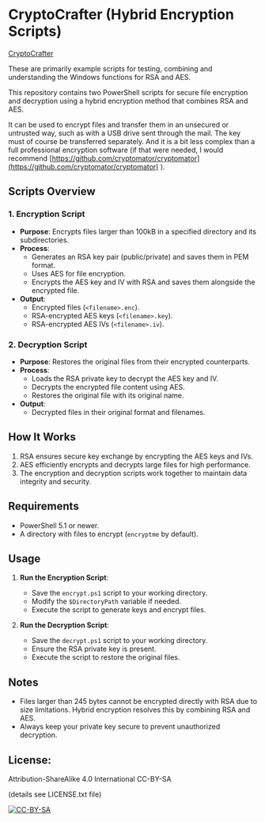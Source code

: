 
# CryptoCrafter (Hybrid Encryption Scripts)
[CryptoCrafter](CryptoCrafter/)

These are primarily example scripts for testing, combining and understanding the Windows functions for RSA and AES.

This repository contains two PowerShell scripts for secure file encryption and decryption using a hybrid encryption method that combines RSA and AES.

It can be used to encrypt files and transfer them in an unsecured or untrusted way, such as with a USB drive sent through the mail. The key must of course be transferred separately. And it is a bit less complex than a full professional encryption software (if that were needed, I would recommend [https://github.com/cryptomator/cryptomator](https://github.com/cryptomator/cryptomator) ). 

## Scripts Overview

### 1. **Encryption Script**
- **Purpose**: Encrypts files larger than 100kB in a specified directory and its subdirectories.
- **Process**:
  - Generates an RSA key pair (public/private) and saves them in PEM format.
  - Uses AES for file encryption.
  - Encrypts the AES key and IV with RSA and saves them alongside the encrypted file.
- **Output**:
  - Encrypted files (`<filename>.enc`).
  - RSA-encrypted AES keys (`<filename>.key`).
  - RSA-encrypted AES IVs (`<filename>.iv`).

### 2. **Decryption Script**
- **Purpose**: Restores the original files from their encrypted counterparts.
- **Process**:
  - Loads the RSA private key to decrypt the AES key and IV.
  - Decrypts the encrypted file content using AES.
  - Restores the original file with its original name.
- **Output**:
  - Decrypted files in their original format and filenames.

## How It Works
1. RSA ensures secure key exchange by encrypting the AES keys and IVs.
2. AES efficiently encrypts and decrypts large files for high performance.
3. The encryption and decryption scripts work together to maintain data integrity and security.

## Requirements
- PowerShell 5.1 or newer.
- A directory with files to encrypt (`encryptme` by default).

## Usage
1. **Run the Encryption Script**:
   - Save the `encrypt.ps1` script to your working directory.
   - Modify the `$DirectoryPath` variable if needed.
   - Execute the script to generate keys and encrypt files.

2. **Run the Decryption Script**:
   - Save the `decrypt.ps1` script to your working directory.
   - Ensure the RSA private key is present.
   - Execute the script to restore the original files.

## Notes
- Files larger than 245 bytes cannot be encrypted directly with RSA due to size limitations. Hybrid encryption resolves this by combining RSA and AES.
- Always keep your private key secure to prevent unauthorized decryption.



## License: 
Attribution-ShareAlike 4.0 International CC-BY-SA 

(details see LICENSE.txt file)

[![CC-BY-SA](https://i.creativecommons.org/l/by-sa/4.0/88x31.png)](#license)


